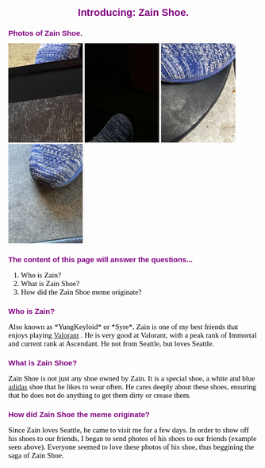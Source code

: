 <!DOCTYPE html>
<html>
<head>
    <title> Zain Shoe. </title>
</head>
<style>
h1 {
    color: purple;
    text-align: center;
    font-size: 20px;
    font-family: Arial, sans-serif;
}
h2{
    color: purple;
    text-align: left;
    font-size: 15px;
    font-family: Arial, sans-serif;
}
p, ol, li{
    color: black;
    font-size: 15px;
    font-family: Times, serif;
}
img{
    width: 150px;
    height: auto;
}
</style>
<body>

<h1>Introducing: Zain Shoe.</h1>

<h2>Photos of Zain Shoe.</h2>
<img src="/Lab1/shoes1.JPG" alt="Photo of the top of a blue and white shoe extending from the top of the image"/>
<img src="/Lab1/shoes2.JPG" alt="Photo of the top of a blue and white shoe extending from the bottom of the image"/>
<img src="/Lab1/shoes3.JPG" alt="Photo of the side half of a blue and white shoe extending from the top of the image"/>
<img src="/Lab1/shoes4.JPG" alt="Photo of the top of a blue and white shoe extending from the top of the image"/>

<h2> The content of this page will answer the questions... </h2>
<ol>
    <li>Who is Zain?</li>
    <li>What is Zain Shoe?</li>
    <li>How did the Zain Shoe meme originate?</li>
</ol>

<h2>Who is Zain?</h2>
<p>
Also known as *YungKeyloid* or *Syre*, Zain is one of my best friends that enjoys playing <a href="https://playvalorant.com/en-us/">Valorant</a> . He is very good at Valorant, with a peak rank of Immortal and current rank at Ascendant. He not from Seattle, but loves Seattle.
</p>

<h2>What is Zain Shoe?</h2>
<p>
Zain Shoe is not just any shoe owned by Zain. It is a special shoe, a white and blue<a href="https://www.adidas.com/us"> adidas</a> shoe that he likes to wear often. He cares deeply about these shoes, ensuring that he does not do anything to get them dirty or crease them.
</p>

<h2>How did Zain Shoe the meme originate?</h2>
<p>
Since Zain loves Seattle, he came to visit me for a few days. In order to show off his shoes to our friends, I began to send photos of his shoes to our friends (example seen above). Everyone seemed to love these photos of his shoe, thus beggining the saga of Zain Shoe.
</p>
</body>
</html>